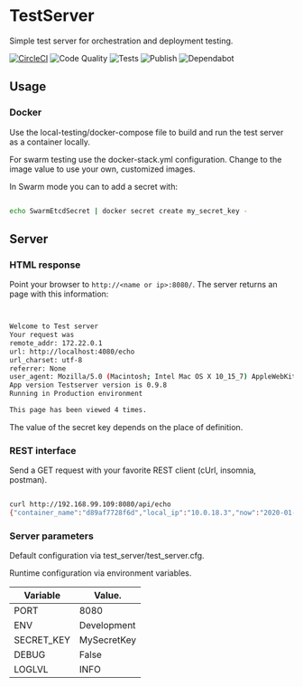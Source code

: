 # TestServer

Simple test server for orchestration and deployment testing.

[![CircleCI](https://circleci.com/gh/cgerull/test-server/tree/development.svg?style=svg)](https://circleci.com/gh/cgerull/test-server/tree/development)
![Code Quality](https://github.com/cgerull/test-server/actions/workflows/codeql-analysis.yml/badge.svg)
![Tests](https://github.com/cgerull/test-server/actions/workflows/unit-tests.yml/badge.svg)
![Publish](https://github.com/cgerull/test-server/actions/workflows/docker-publish.yml/badge.svg)
![Dependabot](https://img.shields.io/badge/dependabot-025E8C?style=flat&logo=dependabot&logoColor=white)

## Usage


### Docker

Use the local-testing/docker-compose file to build and run the test server as a container locally.

For swarm testing use the docker-stack.yml configuration. Change to the image value to use your own, customized images.

In Swarm mode you can to add a secret with:

```bash

echo SwarmEtcdSecret | docker secret create my_secret_key -
```

## Server

### HTML response

Point your browser to `http://<name or ip>:8080/`.
The server returns an page with this information:

```bash


Welcome to Test server
Your request was
remote_addr: 172.22.0.1
url: http://localhost:4080/echo
url_charset: utf-8
referrer: None
user_agent: Mozilla/5.0 (Macintosh; Intel Mac OS X 10_15_7) AppleWebKit/605.1.15 (KHTML, like Gecko) Version/16.1 Safari/605.1.15
App version Testserver version is 0.9.8
Running in Production environment

This page has been viewed 4 times.
```

The value of the secret key depends on the place of definition.

### REST interface

Send a GET request with your favorite REST client (cUrl, insomnia, postman).

```bash

curl http://192.168.99.109:8080/api/echo
{"container_name":"d89af7728f6d","local_ip":"10.0.18.3","now":"2020-01-08 11:53:24.647791","remote_ip":"10.255.0.2","secret":"SwarmEtcdSecret\n"}
```

### Server parameters

Default configuration via test_server/test_server.cfg.

Runtime configuration via environment variables.

| Variable        | Value.               |
| --------------- | -------------------- |
| PORT            | 8080                 |
| ENV             | Development          |
| SECRET_KEY      | MySecretKey          |
| DEBUG           | False                |
| LOGLVL          | INFO                 |
